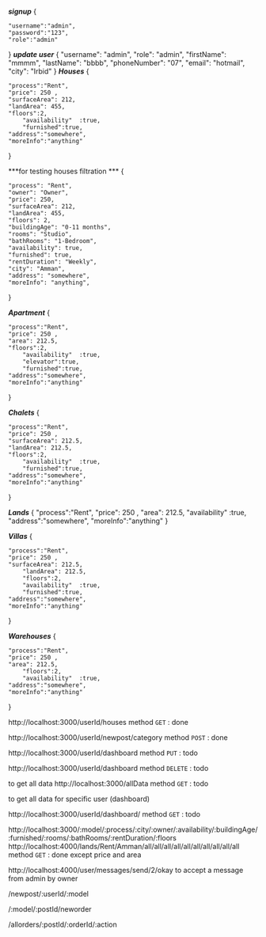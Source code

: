 ***signup***
{

    "username":"admin",
    "password":"123",
    "role":"admin"

}
***update user***
{
    "username": "admin",
    "role": "admin",
    "firstName": "mmmm",
    "lastName": "bbbb",
    "phoneNumber": "07",
    "email": "hotmail",
    "city": "Irbid"
}
***Houses***
{

    "process":"Rent",
    "price": 250 ,
    "surfaceArea": 212,
    "landArea": 455,
    "floors":2,
        "availability"  :true,
        "furnished":true,
    "address":"somewhere",
    "moreInfo":"anything"

}

***for testing houses filtration ***
{

    "process": "Rent",
    "owner": "Owner",
    "price": 250,
    "surfaceArea": 212,
    "landArea": 455,
    "floors": 2,
    "buildingAge": "0-11 months",
    "rooms": "Studio",
    "bathRooms": "1-Bedroom",
    "availability": true,
    "furnished": true,
    "rentDuration": "Weekly",
    "city": "Amman",
    "address": "somewhere",
    "moreInfo": "anything",

  }

***Apartment***
{

    "process":"Rent",
    "price": 250 ,
    "area": 212.5,
    "floors":2,
        "availability"  :true,
        "elevator":true,
        "furnished":true,
    "address":"somewhere",
    "moreInfo":"anything"

}

***Chalets***
{

    "process":"Rent",
    "price": 250 ,
    "surfaceArea": 212.5,
    "landArea": 212.5,
    "floors":2,
        "availability"  :true,
        "furnished":true,
    "address":"somewhere",
    "moreInfo":"anything"

}

***Lands***
{
    "process":"Rent",
    "price": 250 ,
    "area": 212.5,
    "availability"  :true,
    "address":"somewhere",
    "moreInfo":"anything"
}

***Villas***
{

    "process":"Rent",
    "price": 250 ,
    "surfaceArea": 212.5,
        "landArea": 212.5,
        "floors":2,
        "availability"  :true,
        "furnished":true,
    "address":"somewhere",
    "moreInfo":"anything"

}

***Warehouses***
{

    "process":"Rent",
    "price": 250 ,
    "area": 212.5,
        "floors":2,
        "availability"  :true,
    "address":"somewhere",
    "moreInfo":"anything"

}

http://localhost:3000/userId/houses     method `GET` :  done 

http://localhost:3000/userId/newpost/category   method `POST` : done

http://localhost:3000/userId/dashboard  method `PUT` : todo

http://localhost:3000/userId/dashboard   method `DELETE` : todo

to get all data
http://localhost:3000/allData  method `GET` : todo

to get all data for specific user (dashboard)

http://localhost:3000/userId/dashboard/ method `GET` : todo

http://localhost:3000/:model/:process/:city/:owner/:availability/:buildingAge/:furnished/:rooms/:bathRooms/:rentDuration/:floors  
http://localhost:4000/lands/Rent/Amman/all/all/all/all/all/all/all/all/all/all 
method `GET` : done except price and area


 http://localhost:4000/user/messages/send/2/okay to accept a message from admin by owner




/newpost/:userId/:model

/:model/:postId/neworder

/allorders/:postId/:orderId/:action